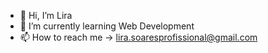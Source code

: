 - 👋 Hi, I’m Lira
- 🌱 I’m currently learning Web Development
- 📫 How to reach me -> lira.soaresprofissional@gmail.com

<!---
Lira-dev/Lira-dev is a ✨ special ✨ repository because its `README.md` (this file) appears on your GitHub profile.
You can click the Preview link to take a look at your changes.
--->
